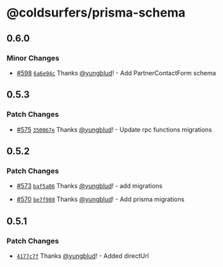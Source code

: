 # @coldsurfers/prisma-schema

## 0.6.0

### Minor Changes

- [#598](https://github.com/coldsurfers/surfers-root/pull/598) [`6a6e94c`](https://github.com/coldsurfers/surfers-root/commit/6a6e94c8051cecfbaa55eadce75ed4711bac6580) Thanks [@yungblud](https://github.com/yungblud)! - Add PartnerContactForm schema

## 0.5.3

### Patch Changes

- [#575](https://github.com/coldsurfers/surfers-root/pull/575) [`350067e`](https://github.com/coldsurfers/surfers-root/commit/350067ebf86a320e8d3a1e5d0223ee4a4f9759af) Thanks [@yungblud](https://github.com/yungblud)! - Update rpc functions migrations

## 0.5.2

### Patch Changes

- [#573](https://github.com/coldsurfers/surfers-root/pull/573) [`baf5a06`](https://github.com/coldsurfers/surfers-root/commit/baf5a06ac06e4f3809cfa3a5c3d71e928c56f32e) Thanks [@yungblud](https://github.com/yungblud)! - add migrations

- [#570](https://github.com/coldsurfers/surfers-root/pull/570) [`be7f988`](https://github.com/coldsurfers/surfers-root/commit/be7f988cc8c9f6ee22f7e05451e6b399d77dbf1d) Thanks [@yungblud](https://github.com/yungblud)! - Add prisma migrations

## 0.5.1

### Patch Changes

- [`4177c7f`](https://github.com/coldsurfers/surfers-root/commit/4177c7f968c92f18c7effa98b9faf04eb7bc14fa) Thanks [@yungblud](https://github.com/yungblud)! - Added directUrl
